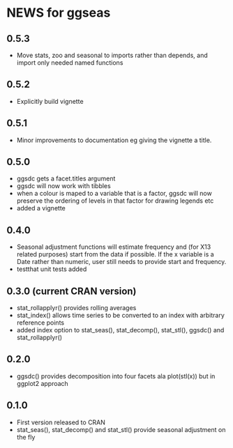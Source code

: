 # NEWS for ggseas

## 0.5.3
* Move stats, zoo and seasonal to imports rather than depends, and import only needed named functions

## 0.5.2
* Explicitly build vignette

## 0.5.1
* Minor improvements to documentation eg giving the vignette a title.

## 0.5.0
* ggsdc gets a facet.titles argument
* ggsdc will now work with tibbles
* when a colour is maped to a variable that is a factor, ggsdc will now preserve the ordering of levels in that factor for drawing legends etc
* added a vignette

## 0.4.0
* Seasonal adjustment functions will estimate frequency and (for X13 related purposes) start from the data if possible.  If the x variable is a Date rather than numeric, user still needs to provide start and frequency.
* testthat unit tests added


## 0.3.0 (current CRAN version)
* stat_rollapplyr() provides rolling averages
* stat_index() allows time series to be converted to an index with arbitrary reference points
* added index option to stat_seas(), stat_decomp(), stat_stl(), ggsdc() and stat_rollapplyr()


## 0.2.0
* ggsdc() provides decomposition into four facets ala plot(stl(x)) but in ggplot2 approach


## 0.1.0
* First version released to CRAN
* stat_seas(), stat_decomp() and stat_stl() provide seasonal adjustment on the fly